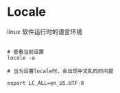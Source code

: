 # Locale 


linux 软件运行时的语言环境

```shell

# 查看当前设置
locale -a

# 当为设置locale时，会出现中文乱码的问题

export LC_ALL=en_US.UTF-8

```